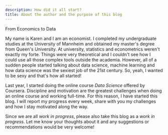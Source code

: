 ```yaml
---
description: How did it all start?
title: About the author and the purpose of this blog
---
```


From Economics to Data

My name is Karen and I am an economist. I completed my undergraduate studies at the University of Mannheim and obtained my master's degree from Queen's University. At university, statistics and econometrics weren't exactly my forte. Things were very theoretical and I couldn't see how I could use all those complex tools outside the academia. However, all of a sudden people started talking about data science, machine learning and how data science was the sexiest job of the 21st century. So, yeah, I wanted to be sexy and that's how all started!

Last year, I started doing the online course *Data Science* offered by Coursera. Discipline and motivation are the greatest challenges when doing an online course and working full-time. For this reason, I have started this blog. I will report my progress every week, share with you my challenges and how I stay motivated along the way. 



Since we are all *work in progress*, please also take this blog as a *work in progress*. Let me know your thoughts about it and any suggestions or recommendations would be very welcome! 

